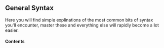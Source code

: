 ## General Syntax

Here you will find simple explinations of the most common bits of syntax you'll encounter, master these and everything else will rapidly become a lot easier. 

#### Contents
<!--+ [Variables & Constants](https://github.com/KyleGoslan/Digital-Media-Design/blob/master/)  -->
<!--+ [Arrays](https://github.com/KyleGoslan/Digital-Media-Design/blob/master/)  -->
<!--+ [For Loops](https://github.com/KyleGoslan/Digital-Media-Design/blob/master/)  -->
<!--+ [If & Guard Statements](https://github.com/KyleGoslan/Digital-Media-Design/blob/master/)  -->
<!--+ [Optionals](https://github.com/KyleGoslan/Digital-Media-Design/blob/master/)  -->
<!--+ [If let & Guard let](https://github.com/KyleGoslan/Digital-Media-Design/blob/master/)  -->
<!--+ [Functions/Methods](https://github.com/KyleGoslan/Digital-Media-Design/blob/master/)  -->
